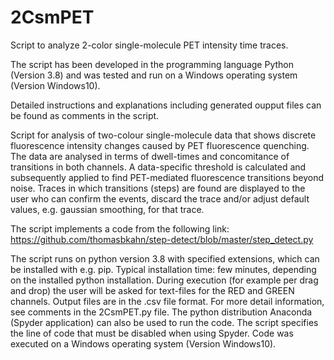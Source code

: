 # 2CsmPET
Script to analyze 2-color single-molecule PET intensity time traces.

The script has been developed in the programming language Python (Version 3.8) and was tested and run on a Windows operating system (Version Windows10).

Detailed instructions and explanations including generated oupput files can be found as comments in the script.

Script for analysis of two-colour single-molecule data that shows discrete fluorescence intensity
changes caused by PET fluorescence quenching. The data are analysed
in terms of dwell-times and concomitance of transitions in both
channels. A data-specific threshold is calculated
and subsequently applied to find PET-mediated fluorescence transitions beyond noise.
Traces in which transitions (steps) are found are displayed to the user who can
confirm the events, discard the trace and/or adjust default values, e.g. gaussian smoothing, for
that trace.

The script implements a code from the following link:
https://github.com/thomasbkahn/step-detect/blob/master/step_detect.py 

The script runs on python version 3.8 with specified extensions, which can be installed with e.g. pip.
Typical installation time: few minutes, depending on the installed python installation.
During execution (for example per drag and drop) the user will be asked for text-files for the RED and GREEN channels. Output
files are in the .csv file format.
For more detail information, see comments in the 2CsmPET.py file.
The python distribution Anaconda (Spyder application) can also be used to run the code. The script specifies the line of
code that must be disabled when using Spyder.
Code was executed on a Windows operating system (Version Windows10).
